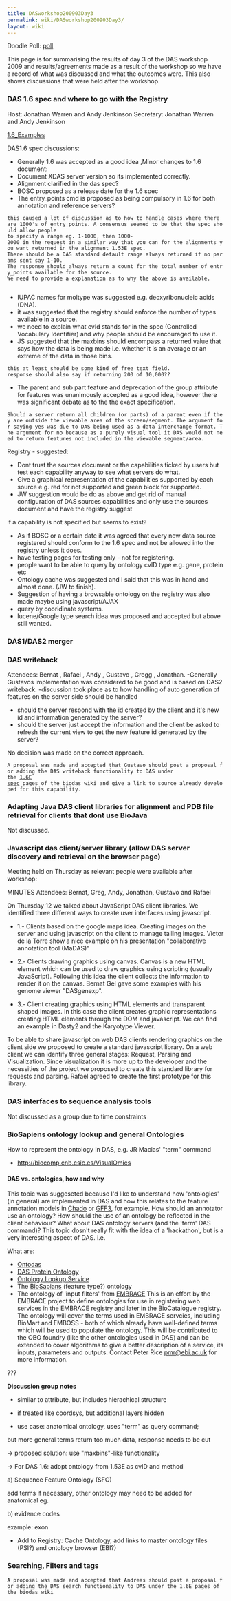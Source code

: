 ```yaml
---
title: DASworkshop200903Day3
permalink: wiki/DASworkshop200903Day3/
layout: wiki
---
```


Doodle Poll: [poll](http://doodle.com/68bxciw5vaqq7icw)

This page is for summarising the results of day 3 of the DAS workshop
2009 and results/agreements made as a result of the workshop so we have
a record of what was discussed and what the outcomes were. This also
shows discussions that were held after the workshop.

### DAS 1.6 spec and where to go with the Registry

Host: Jonathan Warren and Andy Jenkinson Secretary: Jonathan Warren and
Andy Jenkinson

[1.6\_Examples](1.6_Examples "wikilink")

DAS1.6 spec discussions:

-   Generally 1.6 was accepted as a good idea ,Minor changes to 1.6
    document:
-   Document XDAS server version so its implemented correctly.
-   Alignment clarified in the das spec?
-   BOSC proposed as a release date for the 1.6 spec
-   The entry\_points cmd is proposed as being compulsory in 1.6 for
    both annotation and reference servers?

`this caused a lot of discussion as to how to handle cases where there are 1000's of entry_points. A consensus seemed to be that the spec should allow people`  
`to specify a range eg. 1-1000, then 1000-2000 in the request in a similar way that you can for the alignments you want returned in the alignment 1.53E spec.`  
`There should be a DAS standard default range always returned if no params sent say 1-10.`  
`The response should always return a count for the total number of entry_points available for the source.`  
`We need to provide a explanation as to why the above is available.`  
`   `

-   IUPAC names for moltype was suggested e.g. deoxyribonucleic
    acids (DNA).
-   it was suggested that the registry should enforce the number of
    types available in a source.
-   we need to explain what cvId stands for in the spec (Controlled
    Vocabulary Identifier) and why people should be encouraged to
    use it.
-   JS suggested that the maxbins should encompass a returned value that
    says how the data is being made i.e. whether it is an average or an
    extreme of the data in those bins.

`this at least should be some kind of free text field.`  
`response should also say if returning 200 of 10,000??`

-   The parent and sub part feature and deprecation of the group
    attribute for features was unanimously accepted as a good idea,
    however there was significant debate as to the the
    exact specification.

`Should a server return all children (or parts) of a parent even if they are outside the viewable area of the screen/segment. The argument for saying yes was due to DAS being used as a data interchange format. The argument for no because as a purely visual tool it DAS would not need to return features not included in the viewable segment/area.`

Registry - suggested:

-   Dont trust the sources document or the capabilities ticked by users
    but test each capability anyway to see what servers do what.
-   Give a graphical representation of the capabilities supported by
    each source e.g. red for not supported and green block
    for supported.
-   JW suggestion would be do as above and get rid of manual
    configuration of DAS sources capabilities and only use the sources
    document and have the registry suggest

if a capability is not specified but seems to exist?

-   As if BOSC or a certain date it was agreed that every new data
    source registered should conform to the 1.6 spec and not be allowed
    into the registry unless it does.
-   have testing pages for testing only - not for registering.
-   people want to be able to query by ontology cvID type e.g. gene,
    protein etc
-   Ontology cache was suggested and I said that this was in hand and
    almost done. (JW to finish).
-   Suggestion of having a browsable ontology on the registry was also
    made maybe using javascript/AJAX
-   query by cooridinate systems.
-   lucene/Google type search idea was proposed and accepted but above
    still wanted.

### DAS1/DAS2 merger

### DAS writeback

Attendees: Bernat , Rafael , Andy , Gustavo , Gregg , Jonathan.
-Generally Gustavos implementation was considered to be good and is
based on DAS2 writeback. -discussion took place as to how handling of
auto generation of features on the server side should be handled

-   should the server respond with the id created by the client and it's
    new id and information generated by the server?
-   should the server just accept the information and the client be
    asked to refresh the current view to get the new feature id
    generated by the server?

No decision was made on the correct approach.

`A proposal was made and accepted that Gustavo should post a proposal for adding the DAS writeback functionality to DAS under`  
`the `[`1.6E`
`spec`](http://www.biodas.org/wiki/DAS1.6E)` pages of the biodas wiki and give a link to source already developed for this capability.`

### Adapting Java DAS client libraries for alignment and PDB file retrieval for clients that dont use BioJava

Not discussed.

### Javascript das client/server library (allow DAS server discovery and retrieval on the browser page)

Meeting held on Thursday as relevant people were available after
workshop:

MINUTES Attendees: Bernat, Greg, Andy, Jonathan, Gustavo and Rafael

On Thursday 12 we talked about JavaScript DAS client libraries. We
identified three different ways to create user interfaces using
javascript.

-   1.- Clients based on the google maps idea. Creating images on the
    server and using javascript on the client to manage tailing images.
    Victor de la Torre show a nice example on his presentation
    "collaborative annotation tool (MaDAS)"

<!-- -->

-   2.- Clients drawing graphics using canvas. Canvas is a new HTML
    element which can be used to draw graphics using scripting
    (usually JavaScript). Following this idea the client collects the
    information to render it on the canvas. Bernat Gel gave some
    examples with his genome viewer "DASgenexp".

<!-- -->

-   3.- Client creating graphics using HTML elements and transparent
    shaped images. In this case the client creates graphic
    representations creating HTML elements through the DOM
    and javascript. We can find an example in Dasty2 and the
    Karyotype Viewer.

To be able to share javascript on web DAS clients rendering graphics on
the client side we proposed to create a standard javascript library. On
a web client we can identify three general stages: Request, Parsing and
Visualization. Since visualization it is more up to the developer and
the necessities of the project we proposed to create this standard
library for requests and parsing. Rafael agreed to create the first
prototype for this library.

### DAS interfaces to sequence analysis tools

Not discussed as a group due to time constraints

### BioSapiens ontology lookup and general Ontologies

How to represent the ontology in DAS, e.g. JR Macias' "term" command

-   <http://biocomp.cnb.csic.es/VisualOmics>

#### DAS vs. ontologies, how and why

This topic was suggeseted because I'd like to understand how
'ontologies' (in general) are implemented in DAS and how this relates to
the feature annotation models in [Chado](/wiki/Chado "wikilink") or
[GFF3](/wiki/GFF3 "wikilink"), for example. How should an annotator use an
ontology? How should the use of an ontology be reflected in the client
behaviour? What about DAS ontology servers (and the 'term' DAS command)?
This topic dosn't really fit with the idea of a 'hackathon', but is a
very interesting aspect of DAS. i.e.

What are:

-   [Ontodas](/wiki/Ontodas "wikilink")
-   [DAS Protein Ontology](/wiki/DAS_Protein_Ontology "wikilink")
-   [Ontology Lookup Service](/wiki/Ontology_Lookup_Service "wikilink")
-   The [BioSapians](/wiki/BioSapians "wikilink") (feature type?) ontology
-   The ontology of 'input filters' from [EMBRACE](/wiki/EMBRACE "wikilink")
    This is an effort by the EMBRACE project to define ontologies for
    use in registering web services in the EMBRACE registry and later in
    the BioCatalogue registry. The ontology will cover the terms used in
    EMBRACE servcies, including BioMart and EMBOSS - both of which
    already have well-defined terms which will be used to populate
    the ontology. This will be contributed to the OBO foundry (like the
    other ontologies used in DAS) and can be extended to cover
    algorithms to give a better description of a service, its inputs,
    parameters and outputs. Contact Peter Rice pmr@ebi.ac.uk for
    more information.

  
???

**Discussion group notes**

-   similar to attribute, but includes hierachical structure

<!-- -->

-   if treated like coordsys, but additional layers hidden

<!-- -->

-   use case: anatomical ontology, uses "term" as query command;

but more general terms return too much data, response needs to be cut

-&gt; proposed solution: use "maxbins"-like functionality

-&gt; For DAS 1.6: adopt ontology from 1.53E as cvID and method

a) Sequence Feature Ontology (SFO)

add terms if necessary, other ontology may need to be added for
anatomical eg.

b) evidence codes

example:
<TYPE id="exon SO:0000147" category="inferred from RT-PCR experiment (ECO:0000109)">exon</TYPE>

-   Add to Registry: Cache Ontology, add links to master ontology
    files (PSI?) and ontology browser (EBI?)

### Searching, Filters and tags

`A proposal was made and accepted that Andreas should post a proposal for adding the DAS search functionality to DAS under the 1.6E pages of the biodas wiki`
